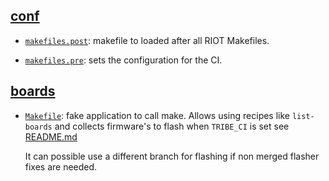 ## [conf](conf)

- [`makefiles.post`](conf/makefiles.post): makefile to loaded after all
  RIOT Makefiles.

- [`makefiles.pre`](conf/makefiles.pre): sets the configuration for the
  CI.

## [boards](boards)

- [`Makefile`](boards/Makefile): fake application to call make. Allows
  using recipes like `list-boards` and collects firmware's to flash when `TRIBE_CI`
  is set see [README.md](local/README.md)

  It can possible use a different branch for flashing if non merged flasher fixes
  are needed.